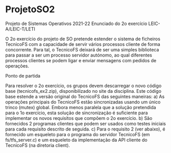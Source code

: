 # ProjetoSO2

Projeto de Sistemas Operativos 2021-22
Enunciado do 2o exercício LEIC-A/LEIC-T/LETI

O 2o exercício do projeto de SO pretende estender o sistema de ficheiros TecnicoFS com a capacidade de servir vários processos cliente de forma concorrente.
Para tal, o TecnicoFS deixará de ser uma simples biblioteca para passar a ser um processo servidor autónomo, ao qual diferentes processos clientes se podem ligar e enviar mensagens com pedidos de operações.

Ponto de partida

Para resolver o 2o exercício, os grupos devem descarregar o novo código base (tecnicofs_ex2.zip), disponibilizado no site da disciplina.
Este código base estende a versão original do TecnicoFS das seguintes maneiras:
a) As operações principais do TecnicoFS estão sincronizadas usando um único trinco (mutex) global. Embora menos paralela que a solução pretendida para o 1o exercício, esta solução de sincronização é suficiente para implementar os novos
requisitos que compõem o 2o exercício.
b) São fornecidos 2 programas clientes que podem ser usados como testes iniciais
para cada requisito descrito de seguida.
c) Para o requisito 2 (ver abaixo), é fornecido um esqueleto para o programa do
servidor TecnicoFS (em fs/tfs_server.c) e um esqueleto da implementação da API cliente do TecnicoFS (na diretoria client).
